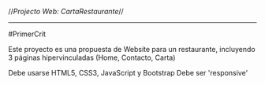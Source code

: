 //*Projecto Web: CartaRestaurante*//
***
#PrimerCrit

Este proyecto es una propuesta de Website para un restaurante, incluyendo 3 páginas hipervinculadas (Home, Contacto, Carta)

Debe usarse HTML5, CSS3, JavaScript y Bootstrap
Debe ser 'responsive'